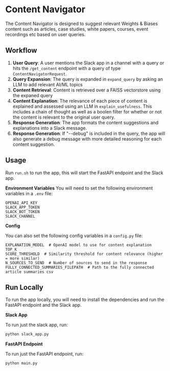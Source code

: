 # Content Navigator

The Content Navigator is designed to suggest relevant Weights & Biases content such as articles, case studies, white papers, courses, event recordings etc based on user queries.

## Workflow

1. **User Query**: A user mentions the Slack app in a channel with a query or hits the `/get_content` endpoint with a query of type `ContentNavigatorRequest`.
2. **Query Expansion**: The query is expanded in `expand_query` by asking an LLM to add relevant AI/ML topics 
3. **Content Retrieval**: Content is retrieved over a FAISS vectorstore using the expaned query
4. **Content Explanation**: The relevance of each piece of content is explained and assessed using an LLM in `explain_usefulness`. This includes a chain of thought as well as a boolen filter for whether or not the content is relevant to the original user query.
5. **Response Generation**: The app formats the content suggestions and explanations into a Slack message.
6. **Response Generation**: If "--debug" is included in the query, the app will also generate a debug message with more detailed reasoning for each content suggestion.


## Usage

Run `run.sh` to run the app, this will start the FastAPI endpoint and the Slack app. 

**Environment Variables**
You will need to set the following environment variables in a `.env` file:

```
OPENAI_API_KEY
SLACK_APP_TOKEN
SLACK_BOT_TOKEN
SLACK_CHANNEL
```
 
**Config**

You can also set the following config variables in a `config.py` file:

```
EXPLANATION_MODEL  # OpenAI model to use for content explanation
TOP_K
SCORE_THRESHOLD  # Similarity threshold for content relevance (higher = more similar)
N_SOURCES_TO_SEND  # Number of sources to send in the response
FULLY_CONNECTED_SUMMARIES_FILEPATH  # Path to the fully connected article summaries csv
```

## Run Locally

To run the app locally, you will need to install the dependencies and run the FastAPI endpoint and the Slack app.

**Slack App**

To run just the slack app, run:

```bash
python slack_app.py
```

**FastAPI Endpoint**

To run just the FastAPI endpoint, run:

```bash
python main.py
```
